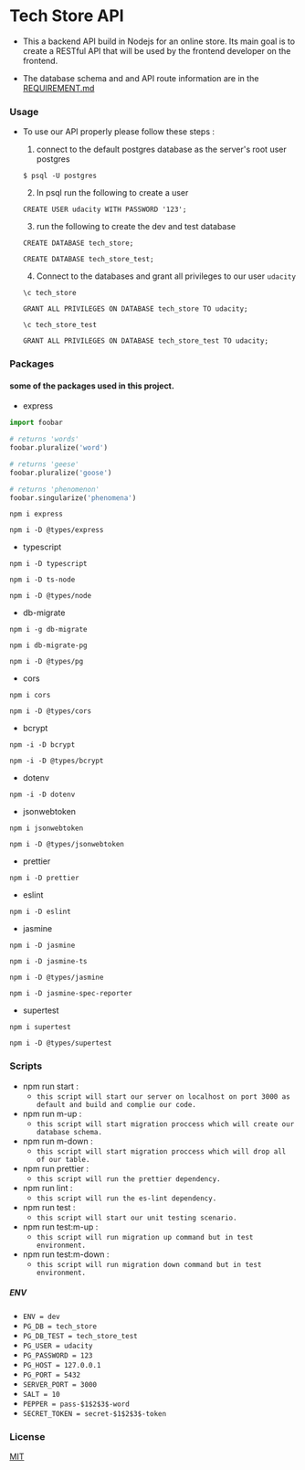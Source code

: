 # Tech Store API

- This a backend API build in Nodejs for an online store. Its main goal is to create a RESTful API that will be used by the frontend developer on the frontend.

- The database schema and and API route information are in the [REQUIREMENT.md](https://github.com/AhmadYousif89/Tech_Store/blob/main/REQUIREMENTS.md)

### Usage

- To use our API properly please follow these steps :

  1. connect to the default postgres database as the server's root user postgres

  ```
  $ psql -U postgres
  ```

  2. In psql run the following to create a user

  ```
  CREATE USER udacity WITH PASSWORD '123';
  ```

  3. run the following to create the dev and test database

  ```
  CREATE DATABASE tech_store;
  ```

  ```
  CREATE DATABASE tech_store_test;
  ```

  4. Connect to the databases and grant all privileges to our user `udacity`

  ```
  \c tech_store
  ```

  ```
  GRANT ALL PRIVILEGES ON DATABASE tech_store TO udacity;
  ```

  ```
  \c tech_store_test
  ```

  ```
  GRANT ALL PRIVILEGES ON DATABASE tech_store_test TO udacity;
  ```

### Packages

#### some of the packages used in this project.

- express

```python
import foobar

# returns 'words'
foobar.pluralize('word')

# returns 'geese'
foobar.pluralize('goose')

# returns 'phenomenon'
foobar.singularize('phenomena')
```

```
npm i express
```

```
npm i -D @types/express
```

- typescript

```
npm i -D typescript
```

```
npm i -D ts-node
```

```
npm i -D @types/node
```

- db-migrate

```
npm i -g db-migrate
```

```
npm i db-migrate-pg
```

```
npm i -D @types/pg
```

- cors

```
npm i cors
```

```
npm i -D @types/cors
```

- bcrypt

```
npm -i -D bcrypt
```

```
npm -i -D @types/bcrypt
```

- dotenv

```
npm -i -D dotenv
```

- jsonwebtoken

```
npm i jsonwebtoken
```

```
npm i -D @types/jsonwebtoken
```

- prettier

```
npm i -D prettier
```

- eslint

```
npm i -D eslint
```

- jasmine

```
npm i -D jasmine
```

```
npm i -D jasmine-ts
```

```
npm i -D @types/jasmine
```

```
npm i -D jasmine-spec-reporter
```

- supertest

```
npm i supertest
```

```
npm i -D @types/supertest
```

### Scripts

- npm run start :
  - `this script will start our server on localhost on port 3000 as default and build and complie our code.`
- npm run m-up :
  - `this script will start migration proccess which will create our database schema.`
- npm run m-down :
  - `this script will start migration proccess which will drop all of our table.`
- npm run prettier :
  - `this script will run the prettier dependency.`
- npm run lint :
  - `this script will run the es-lint dependency.`
- npm run test :
  - `this script will start our unit testing scenario.`
- npm run test:m-up :
  - `this script will run migration up command but in test environment.`
- npm run test:m-down :
  - `this script will run migration down command but in test environment.`

##### ENV

- `ENV = dev`
- `PG_DB = tech_store`
- `PG_DB_TEST = tech_store_test`
- `PG_USER = udacity`
- `PG_PASSWORD = 123`
- `PG_HOST = 127.0.0.1`
- `PG_PORT = 5432`
- `SERVER_PORT = 3000`
- `SALT = 10`
- `PEPPER = pass-$1$2$3$-word`
- `SECRET_TOKEN = secret-$1$2$3$-token`

### License

[MIT](https://choosealicense.com/licenses/mit/)
